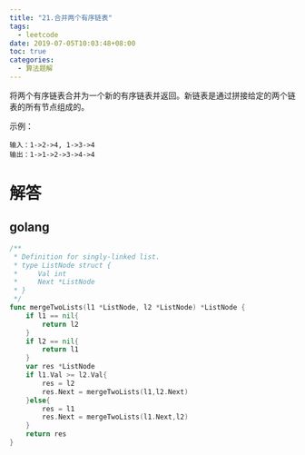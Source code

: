 ```yaml
---
title: "21.合并两个有序链表"
tags:
  - leetcode
date: 2019-07-05T10:03:48+08:00
toc: true
categories:
  - 算法题解
---
```


将两个有序链表合并为一个新的有序链表并返回。新链表是通过拼接给定的两个链表的所有节点组成的。 
<!--more-->

示例：
```
输入：1->2->4, 1->3->4
输出：1->1->2->3->4->4
```

# 解答

## golang

```go
/**
 * Definition for singly-linked list.
 * type ListNode struct {
 *     Val int
 *     Next *ListNode
 * }
 */
func mergeTwoLists(l1 *ListNode, l2 *ListNode) *ListNode {
    if l1 == nil{
        return l2
    }  
    if l2 == nil{
        return l1
    }
    var res *ListNode
    if l1.Val >= l2.Val{
        res = l2
        res.Next = mergeTwoLists(l1,l2.Next)
    }else{
        res = l1
        res.Next = mergeTwoLists(l1.Next,l2)
    }
    return res
}
```